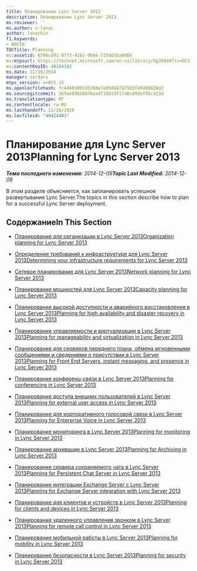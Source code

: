 ```yaml
---
title: Планирование Lync Server 2013
description: Планирование Lync Server 2013.
ms.reviewer: ''
ms.author: v-lanac
author: lanachin
f1.keywords:
- NOCSH
TOCTitle: Planning
ms:assetid: 6398cd91-8773-41bc-9b66-725d65ba9d66
ms:mtpsurl: https://technet.microsoft.com/en-us/library/Gg398447(v=OCS.15)
ms:contentKeyID: 48184302
ms.date: 12/10/2014
manager: serdars
mtps_version: v=OCS.15
ms.openlocfilehash: fc4468300195760e7e994087875b5f49489828d2
ms.sourcegitcommit: 36fee89bb887bea4f18b19f17a8c69daf5bc423d
ms.translationtype: MT
ms.contentlocale: ru-RU
ms.lasthandoff: 11/26/2020
ms.locfileid: "49424403"
---
```

# <a name="planning-for-lync-server-2013"></a><span data-ttu-id="2621d-103">Планирование для Lync Server 2013</span><span class="sxs-lookup"><span data-stu-id="2621d-103">Planning for Lync Server 2013</span></span>

<div data-xmlns="http://www.w3.org/1999/xhtml">

<div class="topic" data-xmlns="http://www.w3.org/1999/xhtml" data-msxsl="urn:schemas-microsoft-com:xslt" data-cs="https://msdn.microsoft.com/">

<div data-asp="https://msdn2.microsoft.com/asp">



</div>

<div id="mainSection">

<div id="mainBody"><span data-ttu-id="2621d-104">

<span> </span></span><span class="sxs-lookup"><span data-stu-id="2621d-104">

<span> </span></span></span>

<span data-ttu-id="2621d-105">_**Тема последнего изменения:** 2014-12-09_</span><span class="sxs-lookup"><span data-stu-id="2621d-105">_**Topic Last Modified:** 2014-12-09_</span></span>

<span data-ttu-id="2621d-106">В этом разделе объясняется, как запланировать успешное развертывание Lync Server.</span><span class="sxs-lookup"><span data-stu-id="2621d-106">The topics in this section describe how to plan for a successful Lync Server deployment.</span></span>

<div>

## <a name="in-this-section"></a><span data-ttu-id="2621d-107">Содержание</span><span class="sxs-lookup"><span data-stu-id="2621d-107">In This Section</span></span>

  - [<span data-ttu-id="2621d-108">Планирование для организации в Lync Server 2013</span><span class="sxs-lookup"><span data-stu-id="2621d-108">Organization planning for Lync Server 2013</span></span>](lync-server-2013-planning-for-your-organization.md)

  - [<span data-ttu-id="2621d-109">Определение требований к инфраструктуре для Lync Server 2013</span><span class="sxs-lookup"><span data-stu-id="2621d-109">Determining your infrastructure requirements for Lync Server 2013</span></span>](lync-server-2013-determining-your-infrastructure-requirements.md)

  - [<span data-ttu-id="2621d-110">Сетевое планирование для Lync Server 2013</span><span class="sxs-lookup"><span data-stu-id="2621d-110">Network planning for Lync Server 2013</span></span>](lync-server-2013-network-planning.md)

  - [<span data-ttu-id="2621d-111">Планирование мощностей для Lync Server 2013</span><span class="sxs-lookup"><span data-stu-id="2621d-111">Capacity planning for Lync Server 2013</span></span>](lync-server-2013-capacity-planning.md)

  - [<span data-ttu-id="2621d-112">Планирование высокой доступности и аварийного восстановления в Lync Server 2013</span><span class="sxs-lookup"><span data-stu-id="2621d-112">Planning for high availability and disaster recovery in Lync Server 2013</span></span>](lync-server-2013-planning-for-high-availability-and-disaster-recovery.md)

  - [<span data-ttu-id="2621d-113">Планирование управляемости и виртуализации в Lync Server 2013</span><span class="sxs-lookup"><span data-stu-id="2621d-113">Planning for manageability and virtualization in Lync Server 2013</span></span>](lync-server-2013-planning-for-manageability-and-virtualization.md)

  - [<span data-ttu-id="2621d-114">Планирование для серверов переднего плана, обмена мгновенными сообщениями и сведениями о присутствии в Lync Server 2013</span><span class="sxs-lookup"><span data-stu-id="2621d-114">Planning for Front End Servers, instant messaging, and presence in Lync Server 2013</span></span>](lync-server-2013-planning-for-front-end-servers-instant-messaging-and-presence.md)

  - [<span data-ttu-id="2621d-115">Планирование конференц-связи в Lync Server 2013</span><span class="sxs-lookup"><span data-stu-id="2621d-115">Planning for conferencing in Lync Server 2013</span></span>](lync-server-2013-planning-for-conferencing.md)

  - [<span data-ttu-id="2621d-116">Планирование доступа внешних пользователей в Lync Server 2013</span><span class="sxs-lookup"><span data-stu-id="2621d-116">Planning for external user access in Lync Server 2013</span></span>](lync-server-2013-planning-for-external-user-access.md)

  - [<span data-ttu-id="2621d-117">Планирование для корпоративного голосовой связи в Lync Server 2013</span><span class="sxs-lookup"><span data-stu-id="2621d-117">Planning for Enterprise Voice in Lync Server 2013</span></span>](lync-server-2013-planning-for-enterprise-voice.md)

  - [<span data-ttu-id="2621d-118">Планирование мониторинга в Lync Server 2013</span><span class="sxs-lookup"><span data-stu-id="2621d-118">Planning for monitoring in Lync Server 2013</span></span>](lync-server-2013-planning-for-monitoring.md)

  - [<span data-ttu-id="2621d-119">Планирование архивации в Lync Server 2013</span><span class="sxs-lookup"><span data-stu-id="2621d-119">Planning for Archiving in Lync Server 2013</span></span>](lync-server-2013-planning-for-archiving.md)

  - [<span data-ttu-id="2621d-120">Планирование сервера сохраняемого чата в Lync Server 2013</span><span class="sxs-lookup"><span data-stu-id="2621d-120">Planning for Persistent Chat Server in Lync Server 2013</span></span>](lync-server-2013-planning-for-persistent-chat-server.md)

  - [<span data-ttu-id="2621d-121">Планирование интеграции Exchange Server с Lync Server 2013</span><span class="sxs-lookup"><span data-stu-id="2621d-121">Planning for Exchange Server integration with Lync Server 2013</span></span>](lync-server-2013-planning-for-exchange-server-integration.md)

  - [<span data-ttu-id="2621d-122">Планирование для клиентов и устройств в Lync Server 2013</span><span class="sxs-lookup"><span data-stu-id="2621d-122">Planning for clients and devices in Lync Server 2013</span></span>](lync-server-2013-planning-for-clients-and-devices.md)

  - [<span data-ttu-id="2621d-123">Планирование удаленного управления звонком в Lync Server 2013</span><span class="sxs-lookup"><span data-stu-id="2621d-123">Planning for remote call control in Lync Server 2013</span></span>](lync-server-2013-planning-for-remote-call-control.md)

  - [<span data-ttu-id="2621d-124">Планирование мобильной работы в Lync Server 2013</span><span class="sxs-lookup"><span data-stu-id="2621d-124">Planning for mobility in Lync Server 2013</span></span>](lync-server-2013-planning-for-mobility.md)

  - [<span data-ttu-id="2621d-125">Планирование безопасности в Lync Server 2013</span><span class="sxs-lookup"><span data-stu-id="2621d-125">Planning for security in Lync Server 2013</span></span>](lync-server-2013-planning-for-security.md)

<span data-ttu-id="2621d-126"></div>

</div>

<span> </span>

</div>

</div>

</span><span class="sxs-lookup"><span data-stu-id="2621d-126"></div>

</div>

<span> </span>

</div>

</div>

</span></span></div>

